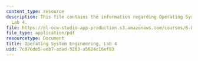 ```yaml
---
content_type: resource
description: This file contains the information regarding Operating System Engineering,
  Lab 4.
file: https://ol-ocw-studio-app-production.s3.amazonaws.com/courses/6-828-operating-system-engineering-fall-2012/7c076de5eeb7adad5203a5624c16ef83_MIT6_828F12_lab4.pdf
file_type: application/pdf
resourcetype: Document
title: Operating System Engineering, Lab 4
uid: 7c076de5-eeb7-adad-5203-a5624c16ef83
---
```

